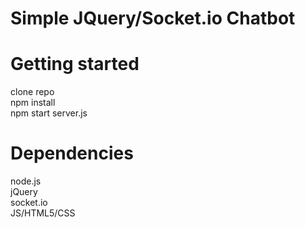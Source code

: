 # Simple JQuery/Socket.io Chatbot

# Getting started

clone repo  
npm install  
npm start server.js  

# Dependencies
node.js  
jQuery  
socket.io  
JS/HTML5/CSS
